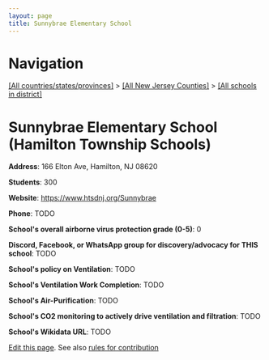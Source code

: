 ```yaml
---
layout: page
title: Sunnybrae Elementary School
---
```

# Navigation

[[All countries/states/provinces]](../../../..) > [[All New Jersey Counties]](../../..) > [[All schools in district]](..)

# Sunnybrae Elementary School (Hamilton Township Schools)

**Address**: 166 Elton Ave, Hamilton, NJ 08620

**Students**: 300

**Website**: <https://www.htsdnj.org/Sunnybrae>

**Phone**: TODO

**School's overall airborne virus protection grade (0-5)**: 0

**Discord, Facebook, or WhatsApp group for discovery/advocacy for THIS school**: TODO

**School's policy on Ventilation**: TODO

**School's Ventilation Work Completion**: TODO

**School's Air-Purification**: TODO

**School's CO2 monitoring to actively drive ventilation and filtration**: TODO

**School's Wikidata URL**: TODO


[Edit this page](https://github.com/ventilate-schools/NJ/edit/main/./Mercer/Hamilton_Township_Schools/Sunnybrae_Elementary_School.md). See also [rules for contribution](../../../contribution-rules/)